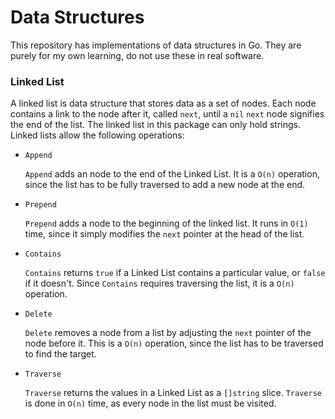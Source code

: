 # Data Structures
This repository has implementations of data structures in Go.
They are purely for my own learning, do not use these in real software.

### Linked List
A linked list is data structure that stores data as a set of nodes.
Each node contains a link to the node after it, called `next`, until a `nil` `next` node signifies the end of the list.
The linked list in this package can only hold strings.
Linked lists allow the following operations:

+ `Append`
  
  `Append` adds an node to the end of the Linked List.
  It is a `O(n)` operation, since the list has to be fully traversed to add a new node at the end.

+ `Prepend`
  
  `Prepend` adds a node to the beginning of the linked list.
  It runs in `O(1)` time, since it simply modifies the `next` pointer at the head of the list.

+ `Contains`
  
  `Contains` returns `true` if a Linked List contains a particular value, or `false` if it doesn't.
  Since `Contains` requires traversing the list, it is a `O(n)` operation.

+ `Delete`
  
  `Delete` removes a node from a list by adjusting the `next` pointer of the node before it.
  This is a `O(n)` operation, since the list has to be traversed to find the target.

+ `Traverse`
  
  `Traverse` returns the values in a Linked List as a `[]string` slice.
  `Traverse` is done in `O(n)` time, as every node in the list must be visited.